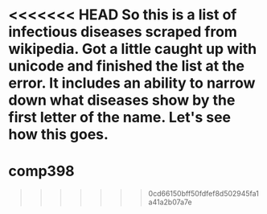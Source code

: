 <<<<<<< HEAD
So this is a list of infectious diseases scraped from wikipedia.  Got a little caught up with unicode and finished the list at the error.  It includes an ability to narrow down what diseases show by the first letter of the name.  Let's see how this goes.
=======
comp398
=======
>>>>>>> 0cd66150bff50fdfef8d502945fa1a41a2b07a7e
